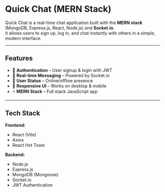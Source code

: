 # Quick Chat (MERN Stack)

Quick Chat is a real-time chat application built with the **MERN stack** (MongoDB, Express.js, React, Node.js) and **Socket.io**.  
It allows users to sign up, log in, and chat instantly with others in a simple, modern interface.

---

## Features

- 🔐 **Authentication** – User signup & login with JWT
- 💬 **Real-time Messaging** – Powered by Socket.io
- 👤 **User Status** – Online/offline presence
- 📱 **Responsive UI** – Works on desktop & mobile
- ⚡ **MERN Stack** – Full stack JavaScript app

---

## Tech Stack

**Frontend:**

- React (Vite)
- Axios
- React Hot Toast

**Backend:**

- Node.js
- Express.js
- MongoDB (Mongoose)
- Socket.io
- JWT Authentication


